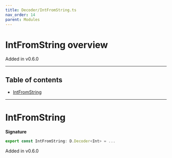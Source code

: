 ```yaml
---
title: Decoder/IntFromString.ts
nav_order: 14
parent: Modules
---
```


# IntFromString overview

Added in v0.6.0

---

<h2 class="text-delta">Table of contents</h2>

- [IntFromString](#intfromstring)

---

# IntFromString

**Signature**

```ts
export const IntFromString: D.Decoder<Int> = ...
```

Added in v0.6.0
